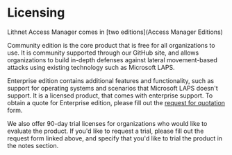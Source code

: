 # Licensing
Lithnet Access Manager comes in [two editions](Access Manager Editions)

Community edition is the core product that is free for all organizations to use. It is community supported through our GitHub site, and allows organizations to build in-depth defenses against lateral movement-based attacks using existing technology such as Microsoft LAPS. 

Enterprise edition contains additional features and functionality, such as support for operating systems and scenarios that Microsoft LAPS doesn't support. It is a licensed product, that comes with enterprise support. To obtain a quote for Enterprise edition, please fill out the [request for quotation](https://lithnet.io/access-manager/request-a-quote) form.

We also offer 90-day trial licenses for organizations who would like to evaluate the product. If you'd like to request a trial, please fill out the request form linked above, and specify that you'd like to trial the product in the notes section.
